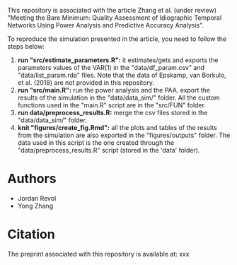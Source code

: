 
This repository is associated with the article Zhang et al. (under review) "Meeting the Bare Minimum: Quality Assessment of Idiographic Temporal Networks Using Power Analysis and Predictive Accuracy Analysis".

To reproduce the simulation presented in the article, you need to follow the steps below:

1. **run "src/estimate_parameters.R":** it estimates/gets and exports the parameters values of the VAR(1) in the "data/df_param.csv" and "data/list_param.rda" files. Note that the data of Epskamp, van Borkulo, et al. (2018) are not provided in this repository.
2. **run "src/main.R":** run the power analysis and the PAA. export the results of the simulation in the "data/data_sim/" folder. All the custom functions used in the "main.R" script are in the "src/FUN" folder. 
3. **run data/preprocess_results.R:** merge the csv files stored in the "data/data_sim/" folder.
4. **knit "figures/create_fig.Rmd":** all the plots and tables of the results from the simulation are also exported in the "figures/outputs" folder. The data used in this script is the one created through the "data/preprocess_results.R" script (stored in the 'data' folder).


# Authors

* Jordan Revol
* Yong Zhang

# Citation

The preprint associated with this repository is available at: xxx